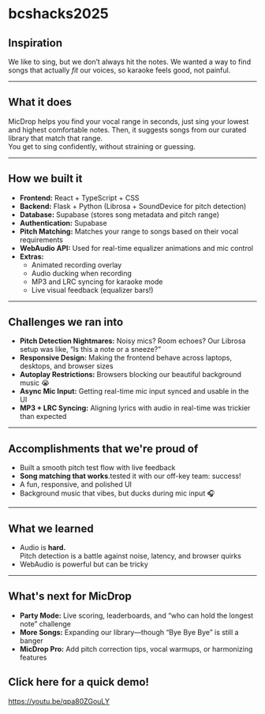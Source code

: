 # bcshacks2025

## Inspiration  
We like to sing, but we don’t always hit the notes. We wanted a way to find songs that actually *fit* our voices, so karaoke feels good, not painful.

---

## What it does  
MicDrop helps you find your vocal range in seconds, just sing your lowest and highest comfortable notes. Then, it suggests songs from our curated library that match that range.  
You get to sing confidently, without straining or guessing.

---

## How we built it  
- **Frontend:** React + TypeScript + CSS  
- **Backend:** Flask + Python (Librosa + SoundDevice for pitch detection)  
- **Database:** Supabase (stores song metadata and pitch range)  
- **Authentication:** Supabase  
- **Pitch Matching:** Matches your range to songs based on their vocal requirements  
- **WebAudio API:** Used for real-time equalizer animations and mic control  
- **Extras:**  
  - Animated recording overlay  
  - Audio ducking when recording  
  - MP3 and LRC syncing for karaoke mode  
  - Live visual feedback (equalizer bars!)

---

## Challenges we ran into  
- **Pitch Detection Nightmares:** Noisy mics? Room echoes? Our Librosa setup was like, “Is this a note or a sneeze?”  
- **Responsive Design:** Making the frontend behave across laptops, desktops, and browser sizes  
- **Autoplay Restrictions:** Browsers blocking our beautiful background music 😭  
- **Async Mic Input:** Getting real-time mic input synced and usable in the UI  
- **MP3 + LRC Syncing:** Aligning lyrics with audio in real-time was trickier than expected

---

##  Accomplishments that we're proud of  
- Built a smooth pitch test flow with live feedback  
- **Song matching that works**.tested it with our off-key team: success!  
- A fun, responsive, and polished UI  
- Background music that vibes, but ducks during mic input 🎧

---

##  What we learned  
- Audio is **hard.**  
  Pitch detection is a battle against noise, latency, and browser quirks  
- WebAudio is powerful but can be tricky

---

##  What's next for MicDrop  
- **Party Mode:** Live scoring, leaderboards, and “who can hold the longest note” challenge  
- **More Songs:** Expanding our library—though “Bye Bye Bye” is still a banger  
- **MicDrop Pro:** Add pitch correction tips, vocal warmups, or harmonizing features  

## Click here for a quick demo!
https://youtu.be/qpa80ZGouLY
